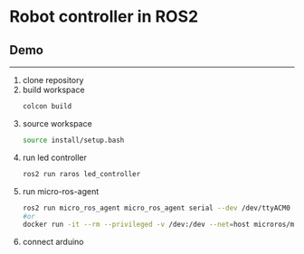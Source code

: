 ﻿# Robot controller in ROS2

## Demo
___

1. clone repository
2. build workspace
    ```bash
   colcon build
    ```
3. source workspace
    ```bash
   source install/setup.bash
    ```
4. run led controller
    ```bash
   ros2 run raros led_controller
    ```
5. run micro-ros-agent
    ```bash
   ros2 run micro_ros_agent micro_ros_agent serial --dev /dev/ttyACM0
   #or
   docker run -it --rm --privileged -v /dev:/dev --net=host microros/micro-ros-agent:humble serial --dev /dev/ttyACM0
    ```
6. connect arduino